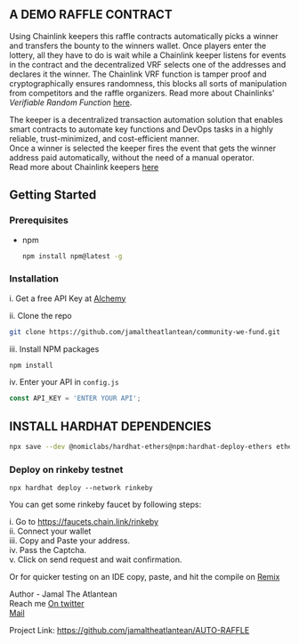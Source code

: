 ## A DEMO RAFFLE CONTRACT
Using Chainlink keepers this raffle contracts automatically picks a winner and transfers the bounty to the winners wallet.
Once players enter the lottery, all they have to do is wait while a Chainlink keeper listens for events in the contract and the decentralized VRF selects one of the addresses and declares it the winner. The Chainlink VRF function is tamper proof and cryptographically ensures randomness, this blocks all sorts of manipulation from competitors and the raffle organizers. Read more about Chainlinks' *Verifiable Random Function* [here](https://chain.link/vrf).
                                                                                                                                                            
The keeper is a decentralized transaction automation solution that enables smart contracts to automate key functions and DevOps tasks in a highly reliable, trust-minimized, and cost-efficient manner.                                                                                                                     
Once a winner is selected the keeper fires the event that gets the winner address paid automatically, without the need of a manual operator.                 
Read more about Chainlink keepers [here](https://docs.chain.link/docs/chainlink-keepers/introduction)

## Getting Started
### Prerequisites
* npm
  ```sh
  npm install npm@latest -g
  ```
  
  
### Installation
  i. Get a free API Key at [Alchemy](https://alchemyapi.io)
  
  ii. Clone the repo
   ```sh
   git clone https://github.com/jamaltheatlantean/community-we-fund.git
   ```
   
  iii. Install NPM packages
   ```sh
   npm install
   ```
                                                                                                                                                           
   iv. Enter your API in `config.js`
   ```js
   const API_KEY = 'ENTER YOUR API';
   ```
   
   ## INSTALL HARDHAT DEPENDENCIES
```sh
npx save --dev @nomiclabs/hardhat-ethers@npm:hardhat-deploy-ethers ethers @nomiclabs/hardhat-etherscan @nomiclabs/hardhat-waffle chai ethereum-waffle hardhat hardhat-contract-sizer hardhat-deploy hardhat-gas-reporter prettier prettier-plugin-solidity solhint solidity-coverage dotenv
```
   
### Deploy on rinkeby testnet
  ```
  npx hardhat deploy --network rinkeby
  ```
  
  You can get some rinkeby faucet by following steps:
  
  i. Go to https://faucets.chain.link/rinkeby                                                                                                               
  ii. Connect your wallet                                                                                                                                   
  iii. Copy and Paste your address.                                                                                                                         
  iv. Pass the Captcha.                                                                                                                                     
  v. Click on send request and wait confirmation.                                                                                                           
  
  Or for quicker testing on an IDE copy, paste, and hit the compile on [Remix](https://Remix.ethereum.org)
  
  
  Author - Jamal The Atlantean                                                                                                                           
  Reach me [On twitter](https://twitter.com/ThatAtlantean)                                                                                                   
  [Mail](jamaltheatlantean@gmail.com)

  Project Link: https://github.com/jamaltheatlantean/AUTO-RAFFLE
